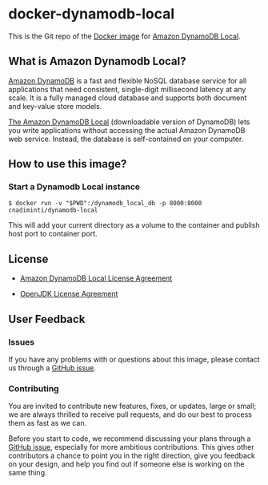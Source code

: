 # docker-dynamodb-local

This is the Git repo of the [Docker image](https://hub.docker.com/r/cnadiminti/dynamodb-local) for [Amazon DynamoDB Local](https://aws.amazon.com/dynamodb/).

## What is Amazon Dynamodb Local?

[Amazon DynamoDB](https://aws.amazon.com/dynamodb/) is a fast and flexible NoSQL database service for all applications that need consistent, single-digit millisecond latency at any scale. It is a fully managed cloud database and supports both document and key-value store models.

[The Amazon DynamoDB Local](http://docs.aws.amazon.com/amazondynamodb/latest/developerguide/DynamoDBLocal.html) (downloadable version of DynamoDB) lets you write applications without accessing the actual Amazon DynamoDB web service. Instead, the database is self-contained on your computer.

## How to use this image?

### Start a Dynamodb Local instance

```console
$ docker run -v "$PWD":/dynamodb_local_db -p 8000:8000 cnadiminti/dynamodb-local
```

This will add your current directory as a volume to the container and publish host port to container port.

## License

- [Amazon DynamoDB Local License Agreement](https://aws.amazon.com/dynamodb-local-license/)

- [OpenJDK License Agreement](http://openjdk.java.net/legal/gplv2+ce.html)

## User Feedback

### Issues

If you have any problems with or questions about this image, please contact us through a [GitHub issue](https://github.com/cnadiminti/docker-dynamodb-local/issues).

### Contributing

You are invited to contribute new features, fixes, or updates, large or small; we are always thrilled to receive pull requests, and do our best to process them as fast as we can.

Before you start to code, we recommend discussing your plans through a [GitHub issue](https://github.com/cnadiminti/docker-dynamodb-local/issues), especially for more ambitious contributions. This gives other contributors a chance to point you in the right direction, give you feedback on your design, and help you find out if someone else is working on the same thing.
